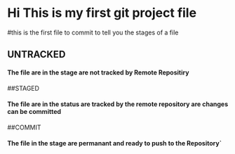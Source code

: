 # Hi This is my first git project file

#this is the first file to commit to tell you the stages of a file

## UNTRACKED
#### The file are in the stage are not tracked by  Remote Repositiry

##STAGED
#### The file are in the status are tracked by the remote repository are changes can be committed

##COMMIT
#### The file in the stage are permanant and ready to  push to the Repository`
